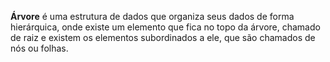 **Árvore** é uma estrutura de dados que organiza seus dados de forma hierárquica, onde existe um elemento que fica no topo da árvore, chamado de raiz e existem os elementos subordinados a ele, que são chamados de nós ou folhas.
